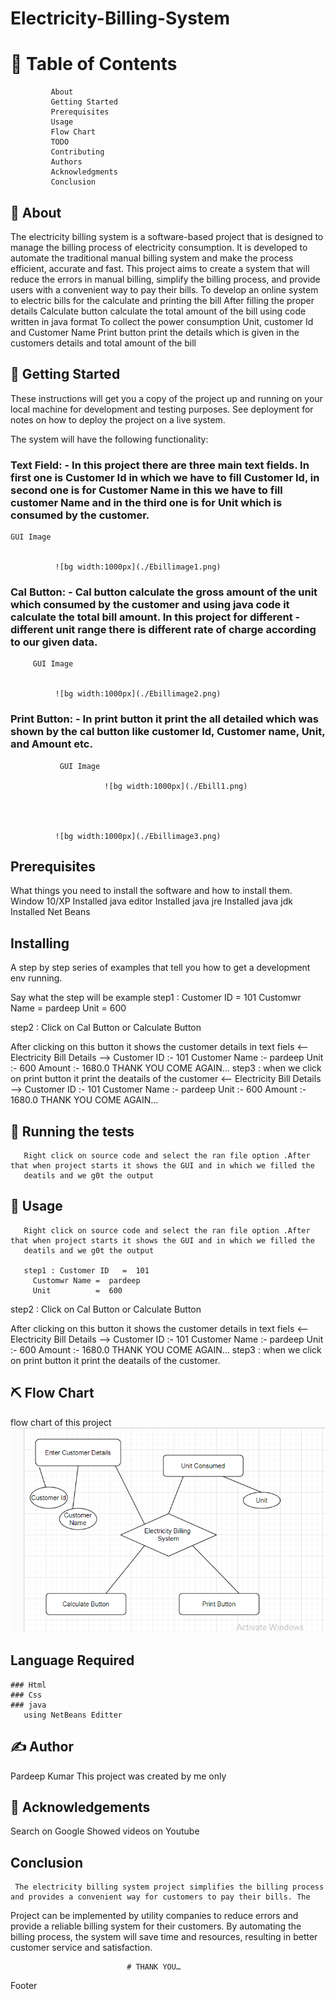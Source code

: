 # Electricity-Billing-System
# 📝 Table of Contents
             About
             Getting Started
             Prerequisites
             Usage
             Flow Chart
             TODO
             Contributing
             Authors
             Acknowledgments
             Conclusion
## 🧐 About
The electricity billing system is a software-based project that is designed to manage the billing process of electricity consumption. It is developed to automate the traditional manual billing system and make the process efficient, accurate and fast. This project aims to create a system that will reduce the errors in manual billing, simplify the billing process, and provide users with a convenient way to pay their bills.
To develop an online system to electric bills for the calculate and printing the bill
After filling the proper details Calculate button calculate the total amount of the bill using code written in java format
To collect the power consumption Unit, customer Id and Customer Name
Print button print the details which is given in the customers details and total amount of the bill

##  🏁 Getting Started
These instructions will get you a copy of the project up and running on your local machine for development and testing purposes. See deployment for notes on how to deploy the project on a live system.

The system will have the following functionality:
### Text Field: - In this project there are three main text fields. In first one is Customer Id in which we have to fill Customer Id, in second one is for Customer Name in this we have to fill customer Name and in the third one is for Unit which is consumed by the customer.

    GUI Image 
    
    
              ![bg width:1000px](./Ebillimage1.png)




### Cal Button: - Cal button calculate the gross amount of the unit which consumed by the customer and using java code it calculate the total bill amount. In this project for different - different unit range there is different rate of charge according to our given data.

         GUI Image 
         
         
              ![bg width:1000px](./Ebillimage2.png)


### Print Button: - In print button it print the all detailed which was shown by the cal button like customer Id, Customer name, Unit, and Amount etc. 

               GUI Image 

                         ![bg width:1000px](./Ebill1.png)

               
               
               
              ![bg width:1000px](./Ebillimage3.png)



## Prerequisites
What things you need to install the software and how to install them.
  	Window 10/XP
    Installed java editor 
    Installed java jre
  	Installed java jdk
    Installed Net Beans

## Installing
A step by step series of examples that tell you how to get a development env running.

Say what the step will be
 example
 step1 : Customer ID   =  101
         Customwr Name =  pardeep
         Unit          =  600
         
  step2 : Click on Cal Button or Calculate Button
  
   After clicking on this button it shows the customer details in text fiels
    <-- Electricity Bill Details --> 
        Customer ID :- 101
        Customer Name :- pardeep
        Unit :- 600
        Amount :- 1680.0
           THANK YOU COME AGAIN... 
step3 : when we click on print button it print the deatails of the customer
                  <-- Electricity Bill Details --> 
                           Customer ID :- 101
                           Customer Name :- pardeep
                           Unit :- 600
                           Amount :- 1680.0
                           THANK YOU COME AGAIN... 
  
## 🔧 Running the tests
       Right click on source code and select the ran file option .After that when project starts it shows the GUI and in which we filled the
       deatils and we g0t the output

## 🎈 Usage
       Right click on source code and select the ran file option .After that when project starts it shows the GUI and in which we filled the
       deatils and we g0t the output
       
       step1 : Customer ID   =  101
         Customwr Name =  pardeep
         Unit          =  600
         
  step2 : Click on Cal Button or Calculate Button
  
   After clicking on this button it shows the customer details in text fiels
    <-- Electricity Bill Details --> 
        Customer ID :- 101
        Customer Name :- pardeep
        Unit :- 600
        Amount :- 1680.0
           THANK YOU COME AGAIN... 
step3 : when we click on print button it print the deatails of the customer.

 ## ⛏️ Flow Chart
flow chart of this project
![bg width:1000px](./Ebill1.png)


## Language Required
    ### Html
    ### Css
    ### java
       using NetBeans Editter
 ## ✍️ Author 
Pardeep Kumar
This project was created by me only

## 🎉 Acknowledgements
Search on Google
Showed videos on Youtube

## Conclusion 
     The electricity billing system project simplifies the billing process and provides a convenient way for customers to pay their bills. The 
Project can be implemented by utility companies to reduce errors and provide a reliable billing system for their customers. By automating the 
billing process, the system will save time and resources, resulting in better customer service and satisfaction.

                              # THANK YOU… 

Footer
